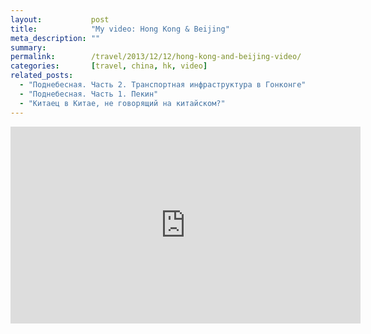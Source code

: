```yaml
---
layout:           post
title:            "My video: Hong Kong & Beijing"
meta_description: ""
summary:
permalink:        /travel/2013/12/12/hong-kong-and-beijing-video/
categories:       [travel, china, hk, video]
related_posts:
  - "Поднебесная. Часть 2. Транспортная инфраструктура в Гонконге"
  - "Поднебесная. Часть 1. Пекин"
  - "Китаец в Китае, не говорящий на китайском?"
---
```


<div class="video-wrapper"><iframe width="560" height="315" src="https://www.youtube.com/embed/eXEuHpxqeW4" frameborder="0" allowfullscreen></iframe></div>

<br>
